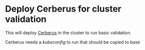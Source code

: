 # Deploy Cerberus for cluster validation

This will deploy [Cerberus](https://github.com/cloud-bulldozer/cerberus) in the cluster to
run basic validation.

Cerberus needs a _kubeconfig_ to run that should be copied to _base_
